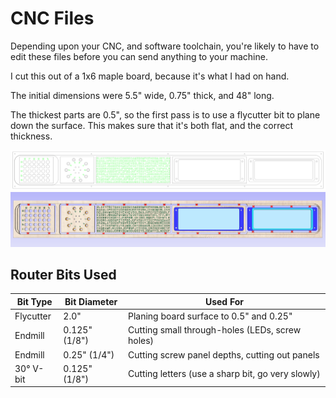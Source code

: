 # CNC Files

Depending upon your CNC, and software toolchain, you're likely to have to edit 
these files before you can send anything to your machine.

I cut this out of a 1x6 maple board, because it's what I had on hand.

The initial dimensions were 5.5" wide, 0.75" thick, and 48" long.

The thickest parts are 0.5", so the first pass is to use a flycutter bit to plane 
down the surface. This makes sure that it's both flat, and the correct thickness.

![Cutting layout](all_box_faces_075_maple.png)
![Rendered result](all_box_faces_rendered.png)

## Router Bits Used
Bit Type | Bit Diameter | Used For
---------|--------------|---------
Flycutter|2.0"          |Planing board surface to 0.5" and 0.25"
Endmill  |0.125" (1/8") |Cutting small through-holes (LEDs, screw holes)
Endmill  |0.25"  (1/4") |Cutting screw panel depths, cutting out panels
30° V-bit|0.125" (1/8") |Cutting letters (use a sharp bit, go very slowly)
